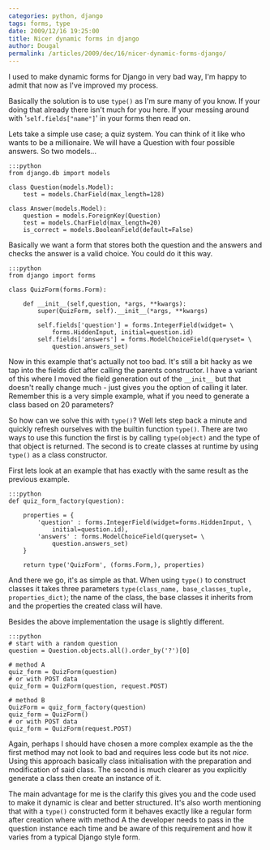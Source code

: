 ```yaml
---
categories: python, django
tags: forms, type
date: 2009/12/16 19:25:00
title: Nicer dynamic forms in django
author: Dougal
permalink: /articles/2009/dec/16/nicer-dynamic-forms-django/
---
```


I used to make dynamic forms for Django in very bad way, I'm happy to admit 
that now as I've improved my process.
 
Basically the solution is to use `type()` as I'm sure many of you know. If your 
doing that already there isn't much for you here. If your messing around with
'`self.fields["name"]`' in your forms then read on.
 
Lets take a simple use case; a quiz system. You can think of it like who
wants to be a millionaire. We will have a Question with four possible 
answers. So two models...
 
    :::python
    from django.db import models
    
    class Question(models.Model):
        test = models.CharField(max_length=128)
    
    class Answer(models.Model):
        question = models.ForeignKey(Question)
        test = models.CharField(max_length=20)
        is_correct = models.BooleanField(default=False)
 
Basically we want a form that stores both the question and the 
answers and checks the answer is a valid choice. You could do it this way.
 
    :::python
    from django import forms
    
    class QuizForm(forms.Form):
        
        def __init__(self,question, *args, **kwargs):
            super(QuizForm, self).__init__(*args, **kwargs)
            
            self.fields['question'] = forms.IntegerField(widget= \
                forms.HiddenInput, initial=question.id)
            self.fields['answers'] = forms.ModelChoiceField(queryset= \
                question.answers_set)
 
Now in this example that's actually not too bad. It's still a bit hacky 
as we tap into the fields dict after calling the parents constructor. I
have a variant of this where I moved the field generation out of the 
`__init__` but that doesn't really change much - just gives you the 
option of calling it later. Remember this is a very simple example, 
what if you need to generate a class based on 20 parameters?
 
So how can we solve this with `type()`? Well lets step back a minute and 
quickly refresh ourselves with the builtin function `type()`. There are 
two ways to use this function the first is by calling `type(object)`
and the type of that object is returned. The second is to create
classes at runtime by using `type()` as a class constructor.

First lets look at an example that has exactly with the same result
as the previous example.
 
    :::python
    def quiz_form_factory(question):
        
        properties = {
            'question' : forms.IntegerField(widget=forms.HiddenInput, \
                initial=question.id),
            'answers' : forms.ModelChoiceField(queryset= \
                question.answers_set)
        }
        
        return type('QuizForm', (forms.Form,), properties)
 
And there we go, it's as simple as that. When using `type()` to 
construct classes it takes three parameters 
`type(class_name, base_classes_tuple, properties_dict)`; the name 
of the class, the base classes it inherits from and the properties the 
created class will have.
 
Besides the above implementation the usage is slightly different.
 
    :::python
    # start with a random question
    question = Question.objects.all().order_by('?')[0]
    
    # method A
    quiz_form = QuizForm(question)
    # or with POST data
    quiz_form = QuizForm(question, request.POST)
    
    # method B
    QuizForm = quiz_form_factory(question)
    quiz_form = QuizForm()
    # or with POST data
    quiz_form = QuizForm(request.POST)
 
Again, perhaps I should have chosen a more complex example as the
the first method may not look to bad and  requires less code but its 
not *nice*. Using this approach basically class initialisation with the 
preparation and modification of said class. The second is  much 
clearer as you explicitly generate a class then create an instance of it.
 
The main advantage for me is the clarify this gives you and the code 
used to make it dynamic is clear and better structured. It's also 
worth mentioning that with a `type()` constructed form it behaves 
exactly like a regular form after creation where with method A the 
developer needs to pass in the question instance each time and be aware
of this requirement and how it varies from a typical Django style form.

